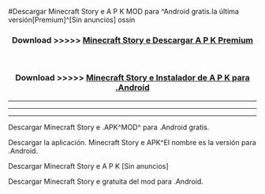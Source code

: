 #Descargar Minecraft Story e A P K MOD para ^Android gratis.la última versión[Premium]^[Sin anuncios] ossin



<div align="center">
<h3>Download >>>>> <a href="https://es-web.web.app/?es= Minecraft Story e">Minecraft Story e Descargar A P K Premium</a></h3><br>

<h3>Download >>>>> <a href="https://es-web.web.app/?es= Minecraft Story e">Minecraft Story e Instalador de A P K para .Android</a></h3>
</div>


----------------------------------------------------------

----------------------------------------------------------

----------------------------------------------------------

Descargar Minecraft Story e .APK^MOD^ para .Android gratis.

Descargar la aplicación. Minecraft Story e APK^El nombre es la versión para .Android.

Descargar Minecraft Story e A P K [Sin anuncios]

Descargar Minecraft Story e gratuita del mod para .Android.